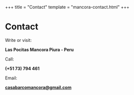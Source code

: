 +++
title = "Contact"
template = "mancora-contact.html"
+++

# Contact

Write or visit:

**Las Pocitas
Mancora
Piura - Peru**

Call:

**(+51 73) 794 461**

Email:

**casabarcomancora@gmail.com**
